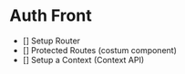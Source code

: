 # Auth Front

- [] Setup Router
- [] Protected Routes (costum component)
- [] Setup a Context (Context API)